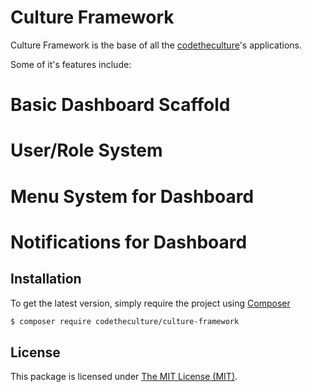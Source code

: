 # Culture Framework

Culture Framework is the base of all the [codetheculture](https://github.com/codetheculture)'s applications.

Some of it's features include:

# Basic Dashboard Scaffold
# User/Role System
# Menu System for Dashboard
# Notifications for Dashboard

## Installation

To get the latest version, simply require the project using [Composer](http://getcomposer.org)

```bash
$ composer require codetheculture/culture-framework
```

## License

This package is licensed under [The MIT License (MIT)](LICENSE).